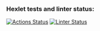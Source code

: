 ### Hexlet tests and linter status:
[![Actions Status](https://github.com/ayankz/backend-project-lvl2/workflows/hexlet-check/badge.svg)](https://github.com/ayankz/backend-project-lvl2/actions)
[![Linter Status](https://github.com/ayankz/backend-project-lvl2/actions/workflows/lint.yml/badge.svg)](https://github.com/ayankz/backend-project-lvl2/actions)

